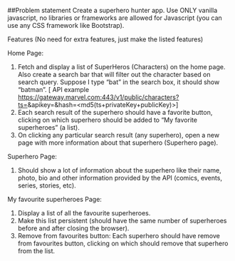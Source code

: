 ##Problem statement
Create a superhero hunter app. Use ONLY vanilla javascript, no libraries or frameworks are
allowed for Javascript (you can use any CSS framework like Bootstrap).


Features (No need for extra features, just make the listed features)

Home Page:
1. Fetch and display a list of SuperHeros (Characters) on the home page. Also
create a search bar that will filter out the character based on search query.
Suppose I type “bat” in the search box, it should show “batman”.
[ API example
https://gateway.marvel.com:443/v1/public/characters?ts=<time-sta
mp>&apikey=<public-key>&hash=<md5(ts+privateKey+publicKey)>]
2. Each search result of the superhero should have a favorite button, clicking on
which superhero should be added to “My favorite superheroes” (a list).
3. On clicking any particular search result (any superhero), open a new page with
more information about that superhero (Superhero page).

Superhero Page:
1. Should show a lot of information about the superhero like their name, photo, bio
and other information provided by the API (comics, events, series, stories, etc).

My favourite superheroes Page:
1. Display a list of all the favourite superheroes.
2. Make this list persistent (should have the same number of superheroes before
and after closing the browser).
3. Remove from favourites button: Each superhero should have remove from
favourites button, clicking on which should remove that superhero from the list.
